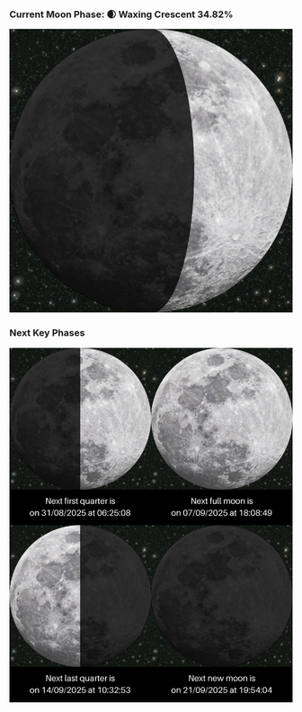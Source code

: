 ### Current Moon Phase: 🌒 Waxing Crescent 34.82%
![Moon Phase](moonphase.png)
### Next Key Phases
![Gallery](gallery.png)